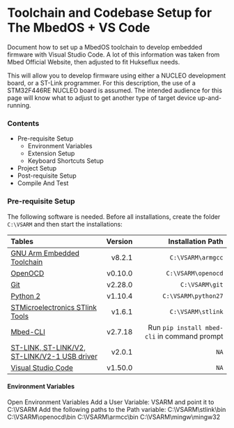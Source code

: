 # Toolchain and Codebase Setup for The MbedOS + VS Code
Document how to set up a MbedOS toolchain to develop embedded firmware with Visual Studio Code. A lot of this information was taken from Mbed Official Website, 
then adjusted to fit Hukseflux needs.

This will allow you to develop firmware using either a NUCLEO development board, or a ST-Link programmer. For this description, the use of a STM32F446RE NUCLEO board is assumed. 
The intended audience for this page will know what to adjust to get another type of target device up-and-running.

### Contents

- Pre-requisite Setup
    - Environment Variables
    - Extension Setup
    - Keyboard Shortcuts Setup
- Project Setup
- Post-requisite Setup
- Compile And Test

### Pre-requisite Setup

The following software is needed. Before all installations, create the folder `C:\VSARM` and then start the installations:

| Tables         | Version | Installation Path |
| :------------- | -------:| -----------------:|
| [GNU Arm Embedded Toolchain](https://developer.arm.com/tools-and-software/open-source-software/developer-tools/gnu-toolchain/gnu-rm/downloads) | v8.2.1 | `C:\VSARM\armgcc` |
| [OpenOCD](https://freddiechopin.info/en/download/category/4-openocd) | v0.10.0 | `C:\VSARM\openocd` |
| [Git](https://git-scm.com/download/win) | v2.28.0 | `C:\VSARM\git` |
| [Python 2](https://www.python.org/downloads/windows/) | v1.10.4 | `C:\VSARM\python27` |
| [STMicroelectronics STlink Tools](https://github.com/stlink-org/stlink/releases/tag/v1.6.1) | v1.6.1 | `C:\VSARM\stlink` |
| [Mbed-CLI](https://pypi.org/project/mbed-cli/#:~:text=Mbed%20CLI%20is%20a%20Python,to%20install%20Mercurial%20and%20Git.) | v2.7.18 | Run `pip install mbed-cli` in command prompt |
| [ST-LINK, ST-LINK/V2, ST-LINK/V2-1 USB driver](https://my.st.com/content/my_st_com/en/products/development-tools/software-development-tools/stm32-software-development-tools/stm32-utilities/stsw-link009.html) | v2.0.1 | `NA` |
| [Visual Studio Code](https://code.visualstudio.com/) | v1.50.0 | `NA` |

#### Environment Variables

Open Environment Variables
Add a User Variable: VSARM and point it to C:\VSARM
Add the following paths to the Path variable:
C:\VSARM\stlink\bin
C:\VSARM\openocd\bin
C:\VSARM\armcc\bin
C:\VSARM\mingw\mingw32
